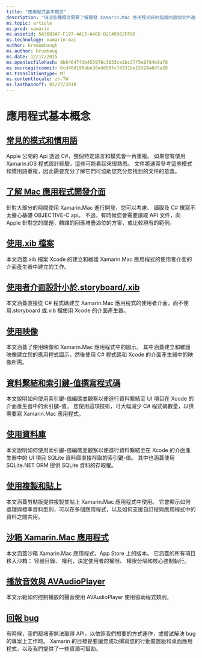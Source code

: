 ```yaml
---
title: "應用程式基本概念"
description: "描述各種概念需要了解開發 Xamarin.Mac 應用程式時的指南的這個文件連結。"
ms.topic: article
ms.prod: xamarin
ms.assetid: 5A36B3A7-F197-4AC3-A40D-B2C49362FF06
ms.technology: xamarin-mac
author: bradumbaugh
ms.author: brumbaug
ms.date: 12/17/2015
ms.openlocfilehash: 9b64647fdb455978c3833ce1bc37f5e8784b9a78
ms.sourcegitcommit: 6cd40d190abe38edd50fc74331be15324a845a28
ms.translationtype: MT
ms.contentlocale: zh-TW
ms.lasthandoff: 02/27/2018
---
```

# <a name="application-fundamentals"></a>應用程式基本概念

## <a name="common-patterns-and-idiomsmacapp-fundamentalspatternsmd"></a>[常見的模式和慣用語](~/mac/app-fundamentals/patterns.md)

Apple 公開的 Api 透過 C#，整個特定語言和模式會一再重複。 如果您有使用 Xamarin.iOS 程式設計經驗，這些可能看起來很熟悉。 文件將通常參考這些模式和慣用語重複，因此需要充分了解它們可協助您充分您找到的文件的意義。

## <a name="understanding-mac-apismacapp-fundamentalsmac-apismd"></a>[了解 Mac 應用程式開發介面](~/mac/app-fundamentals/mac-apis.md)

針對大部分的時間使用 Xamarin.Mac 進行開發，您可以考慮、 讀取及 C# 撰寫不太擔心基礎 OBJECTIVE-C api。 不過，有時候您會需要讀取 API 文件，向 Apple 針對您的問題，轉譯的回應堆疊溢位的方案，或比較現有的範例。

## <a name="working-with-xib-filesmacapp-fundamentalsxibmd"></a>[使用.xib 檔案](~/mac/app-fundamentals/xib.md)

本文涵蓋.xib 檔案 Xcode 的建立和維護 Xamarin.Mac 應用程式的使用者介面的介面產生器中建立的工作。

## <a name="storyboardxib-less-user-interface-designmacapp-fundamentalsxibless-uimd"></a>[使用者介面設計小於.storyboard/.xib](~/mac/app-fundamentals/xibless-ui.md)

本文涵蓋直接從 C# 程式碼建立 Xamarin.Mac 應用程式的使用者介面，而不使用.storyboard 或.xib 檔使用 Xcode 的介面產生器。

## <a name="working-with-imagesmacapp-fundamentalsimagemd"></a>[使用映像](~/mac/app-fundamentals/image.md)

本文涵蓋了使用映像和 Xamarin.Mac 應用程式中的圖示。 其中涵蓋建立和維護映像建立您的應用程式圖示，然後使用 C# 程式碼和 Xcode 的介面產生器中的映像所需。

## <a name="data-binding-and-key-value-codingmacapp-fundamentalsdatabindingmd"></a>[資料繫結和索引鍵-值撰寫程式碼](~/mac/app-fundamentals/databinding.md)

本文說明如何使用索引鍵-值編碼並觀察以便進行資料繫結至 UI 項目在 Xcode 的介面產生器中的索引鍵-值。 您使用這項技術，可大幅減少 C# 程式碼數量，以供需要寫 Xamarin.Mac 應用程式。 

## <a name="working-with-databasesmacapp-fundamentalsdatabasesmd"></a>[使用資料庫](~/mac/app-fundamentals/databases.md)

本文說明如何使用索引鍵-值編碼並觀察以便進行資料繫結至在 Xcode 的介面產生器中的 UI 項目 SQLite 資料庫直接存取的索引鍵-值。 其中也涵蓋使用 SQLite.NET ORM 提供 SQLite 資料的存取權。

## <a name="working-with-copy-and-pastemacapp-fundamentalscopy-pastemd"></a>[使用複製和貼上](~/mac/app-fundamentals/copy-paste.md)

本文涵蓋剪貼版提供複製並貼上 Xamarin.Mac 應用程式中使用。 它會顯示如何處理與標準資料型別，可以在多個應用程式，以及如何支援自訂授與應用程式中的資料之間共用。

## <a name="sandboxing-a-xamarinmac-appmacapp-fundamentalssandboxingmd"></a>[沙箱 Xamarin.Mac 應用程式](~/mac/app-fundamentals/sandboxing.md)

本文涵蓋沙箱 Xamarin.Mac 應用程式，App Store 上的版本。 它涵蓋的所有項目移入沙箱： 容器目錄、 權利，決定使用者的權限、 權限分隔和核心強制執行。

## <a name="playing-sound-with-avaudioplayermacapp-fundamentalssoundsmd"></a>[播放音效與 AVAudioPlayer](~/mac/app-fundamentals/sounds.md)

本文示範如何控制播放的聲音使用 AVAudioPlayer 使用協助程式類別。

## <a name="reporting-bugsmacapp-fundamentalstroubleshootingmd"></a>[回報 bug](~/mac/app-fundamentals/troubleshooting.md)

有時候，我們都堵塞無法取得 API，以依照我們想要的方式運作，或嘗試解決 bug 的專案上工作時。 Xamarin 的目標是要讓您成功撰寫您的行動裝置版和桌面應用程式，以及我們提供了一些資源可幫助。
